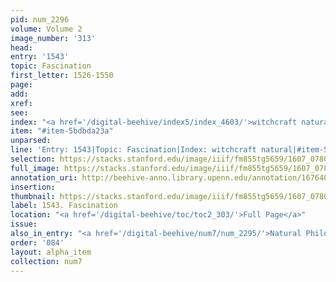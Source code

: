 ```yaml
---
pid: num_2296
volume: Volume 2
image_number: '313'
head:
entry: '1543'
topic: Fascination
first_letter: 1526-1550
page:
add:
xref:
see:
index: "<a href='/digital-beehive/index5/index_4603/'>witchcraft natural</a>"
item: "#item-5bdbda23a"
unparsed:
line: 'Entry: 1543|Topic: Fascination|Index: witchcraft natural|#item-5bdbda23a'
selection: https://stacks.stanford.edu/image/iiif/fm855tg5659/1607_0780/423,2616,2786,395/full/0/default.jpg
full_image: https://stacks.stanford.edu/image/iiif/fm855tg5659/1607_0780/full/full/0/default.jpg
annotation_uri: http://beehive-anno.library.upenn.edu/annotation/1676403529289
insertion:
thumbnail: https://stacks.stanford.edu/image/iiif/fm855tg5659/1607_0780/423,2616,600,180/250,/0/default.jpg
label: 1543. Fascination
location: "<a href='/digital-beehive/toc/toc2_303/'>Full Page</a>"
issue:
also_in_entry: "<a href='/digital-beehive/num7/num_2295/'>Natural Philosophy</a>"
order: '084'
layout: alpha_item
collection: num7
---
```

